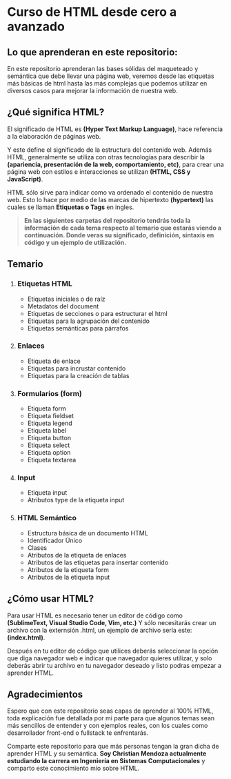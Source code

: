 # Curso de HTML desde cero a avanzado

## Lo que aprenderan en este repositorio:

En este repositorio aprenderan las bases sólidas del maqueteado y semántica que debe llevar una página web, veremos desde las etiquetas más básicas de html hasta las más complejas que podemos utilizar en diversos casos para mejorar la información de nuestra web.

## ¿Qué significa HTML?

El significado de HTML es **(Hyper Text Markup Language)**, hace referencia a la elaboración de páginas web.

Y este define el significado de la estructura del contenido web. Además HTML, generalmente se utiliza con otras tecnologías para describir la **(apariencia, presentación de la web, comportamiento, etc)**, para crear una página web con estilos e interacciones se utilizan **(HTML, CSS y JavaScript)**.

HTML sólo sirve para indicar como va ordenado el contenido de nuestra web. Esto lo hace por medio de las marcas de hipertexto **(hypertext)** las cuales se llaman **Etiquetas o Tags** en ingles.

>**En las siguientes carpetas del repositorio tendrás toda la información de cada tema respecto al temario que estarás viendo a continuación. Donde veras su significado, definición, sintaxis en código y un ejemplo de utilización.**

## Temario

1. ### Etiquetas HTML
    * Etiquetas iniciales o de raíz
    * Metadatos del document
    * Etiquetas de secciones o para estructurar el html
    * Etiquetas para la agrupación del contenido
    * Etiquetas semánticas para párrafos

2. ### Enlaces
    * Etiqueta de enlace
    * Etiquetas para incrustar contenido
    * Etiquetas para la creación de tablas

3. ### Formularios (form)
    * Etiqueta form
    * Etiqueta fieldset
    * Etiqueta legend
    * Etiqueta label
    * Etiqueta button
    * Etiqueta select
    * Etiqueta option
    * Etiqueta textarea

4. ### Input
    * Etiqueta input
    * Atributos type de la etiqueta input

5. ### HTML Semántico
    * Estructura básica de un documento HTML
    * Identificador Único 
    * Clases 
    * Atributos de la etiqueta de enlaces
    * Atributos de las etiquetas para insertar contenido
    * Atributos de la etiqueta form
    * Atributos de la etiqueta input

## ¿Cómo usar HTML?
Para usar HTML es necesario tener un editor de código como **(SublimeText, Visual Studio Code, Vim, etc.)** Y sólo necesitarás crear un archivo con la externsión .html, un ejemplo de archivo sería este: **(index.html)**.

Después en tu editor de código que utilices deberás seleccionar la opción que diga navegador web e indicar que navegador quieres utilizar, y solo deberás abrir tu archivo en tu navegador deseado y listo podras empezar a aprender HTML.

## Agradecimientos

Espero que con este repositorio seas capas de aprender al 100% HTML, toda explicación fue detallada por mi parte para que algunos temas sean más sencillos de entender y con ejemplos reales, con los cuales como desarrollador front-end o fullstack te enfrentarás.

Comparte este repositorio para que más personas tengan la gran dicha de aprender HTML y su semántica. **Soy Christian Mendoza actualmente estudiando la carrera en Ingeniería en Sistemas Computacionales** y comparto este conocimiento mio sobre HTML.

